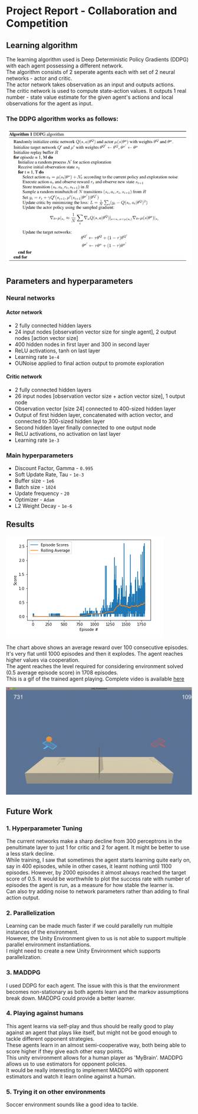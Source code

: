 

# Project Report - Collaboration and Competition

## Learning algorithm

The learning algorithm used is Deep Deterministic Policy Gradients (DDPG) with each agent possessing a different network. <br/>
The algorithm consists of 2 seperate agents each with set of 2 neural networks - actor and critic. <br/>
The actor network takes observation as an input and outputs actions.  <br/>
The critic network is used to compute state-action values. It outputs 1 real number - state value estimate for the given agent's actions and local observations for the agent as input. <br/>

### The DDPG algorithm works as follows:
![Algo](Images/algorithm.png)

## Parameters and hyperparameters

### Neural networks

#### Actor network

- 2 fully connected hidden layers
- 24 input nodes [observation vector size for single agent], 2 output nodes [action vector size]
- 400 hidden nodes in first layer and 300 in second layer
- ReLU activations, tanh on last layer
- Learning rate `1e-4`
- OUNoise applied to final action output to promote exploration

#### Critic network

- 2 fully connected hidden layers
- 26 input nodes [observation vector size + action vector size], 1 output node
- Observation vector [size 24] connected to 400-sized hidden layer
- Output of first hidden layer, concatenated with action vector, and connected to 300-sized hidden layer
- Second hidden layer finally connected to one output node
- ReLU activations, no activation on last layer
- Learning rate `1e-3`

### Main hyperparameters

- Discount Factor, Gamma - `0.995`
- Soft Update Rate, Tau - `1e-3`
- Buffer size - `1e6`
- Batch size - `1024`
- Update frequency - `20`
- Optimizer - `Adam`
- L2 Weight Decay - `1e-6`


## Results

![Learning Curve](Images/scores.png)

The chart above shows an average reward over 100 consecutive episodes.<br/>
It's very flat until 1000 episodes and then it explodes. The agent reaches higher values via cooperation.<br/>
The agent reaches the level required for considering environment solved (0.5 average episode score) in 1708 episodes.<br/>
This is a gif of the trained agent playing. Complete video is available [here](/Videos/Agent.mov)

![GIF](/Videos/Agent.gif)

## Future Work

### 1. Hyperparameter Tuning
The current networks make a sharp decline from 300 perceptrons in the penultimate layer to just 1 for critic and 2 for agent. It might be better to use a less stark decline. <br/>
While training, I saw that sometimes the agent starts learning quite early on, say in 400 episodes, while in other cases, it learnt nothing until 1100 episodes. However, by 2000 episodes it almost always reached the target score of 0.5. It would be worthwhile to plot the success rate with number of episodes the agent is run, as a measure for how stable the learner is. <br/>
Can also try adding noise to network parameters rather than adding to final action output.

### 2. Parallelization
Learning can be made much faster if we could parallelly run multiple instances of the environment. <br/>
However, the Unity Environment given to us is not able to support multiple parallel environment instantiations. <br/>
I might need to create a new Unity Environment which supports parallelization.

### 3. MADDPG
I used DDPG for each agent. The issue with this is that the environment becomes non-stationary as both agents learn and the markov assumptions break down. MADDPG could provide a better learner.

### 4. Playing against humans
This agent learns via self-play and thus should be really good to play against an agent that plays like itself, but might not be good enough to tackle different opponent strategies. <br/>
These agents learn in an almost semi-cooperative way, both being able to score higher if they give each other easy points. <br/>
This unity environment allows for a human player as 'MyBrain'. MADDPG allows us to use estimators for opponent policies.<br/>
It would be really interesting to implement MADDPG with opponent estimators and watch it learn online against a human.

### 5. Trying it on other environments
Soccer environment sounds like a good idea to tackle.


```python

```
